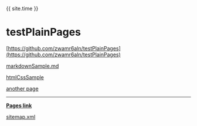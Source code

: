 
{{ site.time }}

# testPlainPages

[https://github.com/zwamr6aln/testPlainPages](https://github.com/zwamr6aln/testPlainPages)

[markdownSample.md](markdownSample)

[htmlCssSample](htmlCssSample)

[another page](another-page)

* * *

[__Pages link__](https://zwamr6aln.github.io/testPlainPages)

[sitemap.xml](sitemap.xml)
